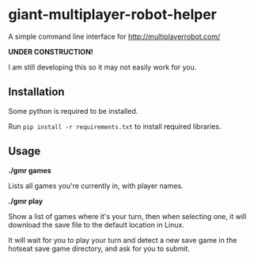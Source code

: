 giant-multiplayer-robot-helper
==============================

A simple command line interface for http://multiplayerrobot.com/

**UNDER CONSTRUCTION!**

I am still developing this so it may not easily work for you.

Installation
---------------------------

Some python is required to be installed.

Run `pip install -r requirements.txt` to install required libraries.

Usage
-----

**./gmr games**

Lists all games you're currently in, with player names.

**./gmr play**

Show a list of games where it's your turn, then when selecting one, it will download the save file to the default location in Linux.

It will wait for you to play your turn and detect a new save game in the hotseat save game directory, and ask for you to submit.


